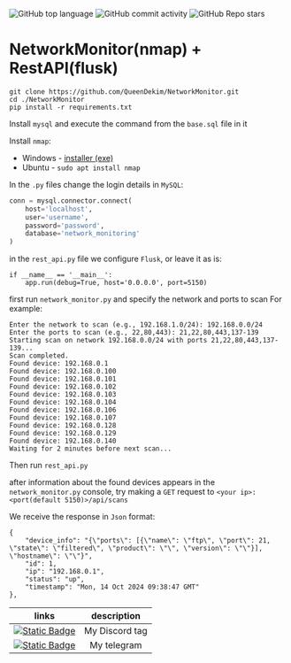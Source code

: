 ![GitHub top language](https://img.shields.io/github/languages/top/QueenDekim/NetworkMonitor)
![GitHub commit activity](https://img.shields.io/github/commit-activity/m/QueenDekim/NetworkMonitor?label=commits)
![GitHub Repo stars](https://img.shields.io/github/stars/QueenDekim/NetworkMonitor)

# NetworkMonitor(nmap) + RestAPI(flusk)

```shell
git clone https://github.com/QueenDekim/NetworkMonitor.git
cd ./NetworkMonitor
pip install -r requirements.txt
```

Install `mysql` and execute the command from the `base.sql` file in it

Install `nmap`:
 - Windows - [installer (exe)](https://nmap.org/dist/nmap-7.95-setup.exe)
 - Ubuntu - `sudo apt install nmap`

In the `.py` files change the login details in `MySQL`:
```py
conn = mysql.connector.connect(
    host='localhost',
    user='username',
    password='password',
    database='network_monitoring'
)
```

in the `rest_api.py` file we configure `Flusk`, or leave it as is:
```
if __name__ == '__main__':
    app.run(debug=True, host='0.0.0.0', port=5150)
```

first run `network_monitor.py` and specify the network and ports to scan
For example:
```
Enter the network to scan (e.g., 192.168.1.0/24): 192.168.0.0/24
Enter the ports to scan (e.g., 22,80,443): 21,22,80,443,137-139
Starting scan on network 192.168.0.0/24 with ports 21,22,80,443,137-139...
Scan completed.
Found device: 192.168.0.1
Found device: 192.168.0.100
Found device: 192.168.0.101
Found device: 192.168.0.102
Found device: 192.168.0.103
Found device: 192.168.0.104
Found device: 192.168.0.106
Found device: 192.168.0.107
Found device: 192.168.0.128
Found device: 192.168.0.129
Found device: 192.168.0.140
Waiting for 2 minutes before next scan...
```
Then run `rest_api.py`

after information about the found devices appears in the `network_monitor.py` console, try making a `GET` request to `<your ip>:<port(default 5150)>/api/scans`

We receive the response in `Json` format:
```
{
    "device_info": "{\"ports\": [{\"name\": \"ftp\", \"port\": 21, \"state\": \"filtered\", \"product\": \"\", \"version\": \"\"}], \"hostname\": \"\"}",
    "id": 1,
    "ip": "192.168.0.1",
    "status": "up",
    "timestamp": "Mon, 14 Oct 2024 09:38:47 GMT"
},
```

|                                                links                                                                         |                                 description                                         |
|:----------------------------------------------------------------------------------------------------------------------------:|:-----------------------------------------------------------------------------------:|
|[![Static Badge](https://img.shields.io/badge/Discord-from__russia__with__love-purple)](https://about:blank)                  |                                My Discord tag                                       |
|[![Static Badge](https://img.shields.io/badge/Telegram-%40QueenDek1m-blue)](https://t.me/QueenDek1m)                          |                                  My telegram                                        |
